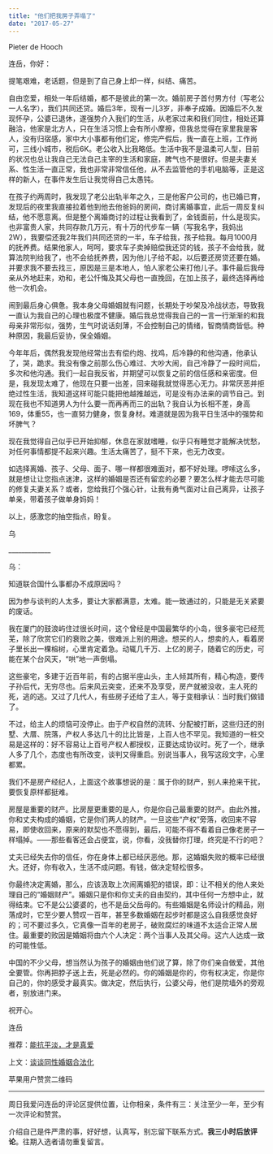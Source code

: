 ```yaml
---
title: "他们把我房子弄塌了"
date: "2017-05-27"
---
```


Pieter de Hooch

连岳，你好：

提笔艰难，老话题，但是到了自己身上却一样，纠结、痛苦。

自由恋爱，相处一年后结婚，都不是彼此的第一次。婚前房子首付男方付（写老公一人名字），我们共同还贷。婚后3年，现有一儿3岁，非奉子成婚。因婚后不久发现怀孕，公婆已退休，遂强势介入我们的生活，从老家过来和我们同住，相处还算融洽，他家是北方人，只在生活习惯上会有所小摩擦，但我总觉得在家里我是客人，没有归宿感，家中大小事都有他们定，修完产假后，我一直在上班，工作尚可，三线小城市，税后6K。老公收入比我略低。生活中我不是温柔可人型，目前的状况也总让我自己无法自己主宰的生活和家庭，脾气也不是很好。但是夫妻关系、性生活一直正常，我也非常非常信任他，从不去监管他的手机电脑等，正是这样的新人，在事件发生后让我觉得自己太愚钝。

在孩子约两周时，我发现了老公出轨半年之久，三是他客户公司的，也已婚已育，发现后的夜里我直接拉着他到他去他爸妈的房间，商讨离婚事宜，此后一周反复纠结，他不愿意离。但是整个离婚商讨的过程让我看到了，金钱面前，什么是现实。也非富贵人家，共同存款几万元，有十万的代步车一辆（写我名字，我妈出2W），我要偿还我2年我们共同还贷的一半，车子给我，孩子给我。每月1000月的抚养费。结果他家人，呵呵，要求车子卖掉赔偿我还贷的钱，孩子不会给我，就算法院判给我了，也不会给抚养费，因为他儿子给不起，以后要还房贷还要在婚。并要求我不要去找三，原因是三是本地人，怕人家老公来打他儿子。事件最后我母亲从外地赶来，劝和，老公忏悔及其父母也一直挽回，在加上孩子，最终选择再给他一次机会。

闹到最后身心俱惫。我本身父母婚姻就有问题，长期处于吵架及冷战状态，导致我一直认为我自己的心理也极度不健康。婚后我总觉得我自己的一言一行渐渐的和我母亲非常形似，强势，生气时说话刻薄，不会控制自己的情绪，智商情商皆低。种种原因，我最后妥协，保全婚姻。

今年年后，偶然我发现他经常出去有偿约炮、找鸡，后冷静的和他沟通，他承认了，哭，跪求。我没有像之前那么伤心难过、大吵大闹，自己冷静了一段时间后，多次和他沟通。我们一起自我反省，并期望可以恢复之前的信任感和亲密度。但是，我发现太难了，他现在只要一出差，回来碰我就觉得恶心无力。非常厌恶并拒绝过性生活，我知道这样可能只能把他越推越远，可是没有办法来的调节自己。到现在我也不知道男人为什么要一而再再而三的出轨？我自认为长相不差，身高169，体重55，也一直努力健身，恢复身材。难道就是因为我平日生活中的强势和坏脾气？

现在我觉得自己似乎已开始抑郁，休息在家就嗜睡，似乎只有睡觉才能解决忧愁，对任何事情都提不起来兴趣。生活太痛苦了，挺不下来，也无力改变。

如选择离婚、孩子、父母、面子、哪一样都很难面对，都不好处理。啰嗦这么多，就是想让让您指点迷津，这样的婚姻是否还有留恋的必要？要怎么样才能去尽可能的修复夫妻关系？或者，您给我打个强心针，让我有勇气面对让自己离异，让孩子单亲，带着孩子做单身妈妈！

以上，感激您的抽空指点，盼复。

乌

\_\_\_\_\_\_\_\_\_\_\_\_\_

乌：

知道联合国什么事都办不成原因吗？

因为参与谈判的人太多，要让大家都满意，太难。能一致通过的，只能是无关紧要的废话。

我在厦门的鼓浪屿住过很长时间，这个曾经是中国最繁华的小岛，很多豪宅已经荒芜，除了欣赏它们的衰败之美，很难派上别的用途。想买的人，想卖的人，看着房子里长出一棵榕树，心里肯定着急。动辄几千万、上亿的房子，随着它的历史，可能在某个台风天，“哄”地一声倒塌。

这些豪宅，多建于近百年前，有的占据半座山头，主人倾其所有，精心构造，要传子孙后代，无穷尽也。后来风云突变，还来不及享受，房产就被没收，主人死的死，逃的逃。又过了几代人，有些房子还给了主人，等于变相承认：当时我们做错了。

不过，给主人的烦恼可没停止。由于产权自然的流转、分配被打断，这些归还的别墅、大厝、院落，产权人多达几十的比比皆是，上百人也不罕见。我知道的一桩交易是这样的：好不容易让上百号产权人都授权，正要达成协议时。死了一个，继承人多了几个，态度也有所改变，谈判又得重启。别说当事人，我写这段文字，心里都累。

我们不是房产经纪人，上面这个故事想说的是：属于你的财产，别人来抢来干扰，要恢复原样都挺难。

房屋是重要的财产。比房屋更重要的是人，你是你自己最重要的财产。由此外推，你和丈夫构成的婚姻，它是你们两人的财产。一旦这些“产权”旁落，收回来不容易，即使收回来，原来的默契也不愿得到，最后，可能不得不看着自己像老房子一样塌掉。——那些看客还会占便宜，说，你看，没我替你打理，终究是不行的吧？

丈夫已经失去你的信任，你在身体上都已经厌恶他。那，这婚姻失败的概率已经很大。还好，你有收入，生活不成问题。有钱，做决定轻松很多。

你最终决定离婚，那么，应该汲取上次闹离婚犯的错误，即：让不相关的他人来处理自己的“婚姻财产”。婚姻只是你和你丈夫的自由契约，其中任何一方想中止，就得结束。它不是公公婆婆的，也不是岳父岳母的。有些婚姻是名师设计的精品，刚落成时，它至少要人赞叹一百年，甚至多数婚姻在起步时都是这么自我感觉良好的；可不要过多久，它真像一百年的老房子，破败腐烂的味道不太适合正常人居住。最重要的败因是婚姻将由六个人决定：两个当事人及其父母。这六人达成一致的可能性低。

中国的不少父母，想当然认为孩子的婚姻由他们说了算，除了你们亲自做爱，其他全要管。你再把脖子送上去，死是必然的。你的婚姻是你的，你有权决定，你是你自己的，你的感受才最真实。做决定，然后执行，公婆父母，他们是院墙外的旁观者，别放进门来。

祝开心。

连岳

推荐：[能抗平淡，才是真爱](http://mp.weixin.qq.com/s?__biz=MjM5NDU0Mjk2MQ==&mid=2651623068&idx=1&sn=406949f21e465e4a6c8b30ed77bccaaf&chksm=bd7e0a828a098394194f5ec07ea20e46d25f47aa76fcbddd47981c97f9bb8d7b7961f9231557&scene=21#wechat_redirect)

上文：[谈谈同性婚姻合法化](http://mp.weixin.qq.com/s?__biz=MjM5NDU0Mjk2MQ==&mid=2651623087&idx=1&sn=07f1681a30a10d218b31cf298afdc576&chksm=bd7e0ab18a0983a7dba6e599e4fa2082bff9a2f4395e732635112e98e0af3465e725dab258e4&scene=21#wechat_redirect)

苹果用户赞赏二维码

* * *

周日我爱问连岳的评论区提供位置，让你相亲，条件有三：关注至少一年，至少有一次评论和赞赏。

介绍自己是件严肃的事，好好想，认真写，别忘留下联系方式。**我三小时后放评论**。往期入选者请勿重复留言。

